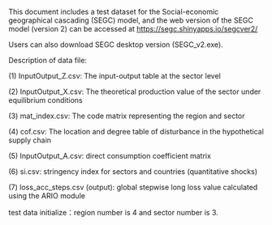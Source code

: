 This document includes a test dataset for the Social-economic geographical cascading (SEGC) model, and the web version of the SEGC model (version 2) can be accessed at https://segc.shinyapps.io/segcver2/

Users can also download SEGC desktop version (SEGC_v2.exe).

Description of data file:

(1) InputOutput_Z.csv: The input-output table at the sector level

(2) InputOutput_X.csv: The theoretical production value of the sector under equilibrium conditions

(3) mat_index.csv: The code matrix representing the region and sector

(4) cof.csv: The location and degree table of disturbance in the hypothetical supply chain

(5) InputOutput_A.csv: direct consumption coefficient matrix

(6) si.csv: stringency index for sectors and countries (quantitative shocks)

(7) loss_acc_steps.csv (output): global stepwise long loss value calculated using the ARIO module

test data initialize：region number is 4 and sector number is 3.
